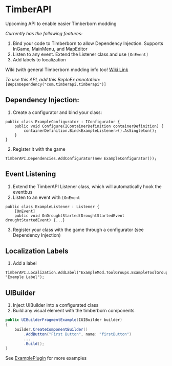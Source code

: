 # TimberAPI
Upcoming API to enable easier Timberborn modding

*Currently has the following features:*
1. Bind your code to Timberborn to allow Dependency Injection. Supports InGame, MainMenu, and MapEditor
2. Listen to any event. Extend the Listener class and use `[OnEvent]`
3. Add labels to localization

Wiki (with general Timberborn modding info too!
[Wiki Link](https://github.com/Timberborn-Modding-Central/TimberAPI/wiki)

*To use this API, add this BepInEx annotation:*
`[BepInDependency("com.timberapi.timberapi")]`

## Dependency Injection:
1. Create a configurator and bind your class:
```
public class ExampleConfigurator : IConfigurator {
    public void Configure(IContainerDefinition containerDefinition) {
        containerDefinition.Bind<ExampleListener>().AsSingleton();
    }
}
```
2. Register it with the game
```
TimberAPI.Dependencies.AddConfigurator(new ExampleConfigurator());
```

## Event Listening
1. Extend the TimberAPI Listener class, which will automatically hook the eventbus
2. Listen to an event with `[OnEvent`
```
public class ExampleListener : Listener {
    [OnEvent]
    public void OnDroughtStarted(DroughtStartedEvent droughtStartedEvent) {...}
```
3. Register your class with the game through a configurator (see Dependency Injection)

## Localization Labels 
1. Add a label
```
TimberAPI.Localization.AddLabel("ExampleMod.ToolGroups.ExampleToolGroup", "Example Label");
```

## UIBuilder
1. Inject UIBuilder into a configurated class
2. Build any visual element with the timberborn components
```c#
public UIBuilderFragmentExample(IUIBuilder builder)
{
    builder.CreateComponentBuilder()
        .AddButton("First Button", name: "firstButton")
        ...
        .Build();
}
```


See [ExamplePlugin](https://github.com/Timberborn-Modding-Central/TimberAPI/blob/main/TimberAPIExample/TimberApiExamplePlugin.cs) for more examples